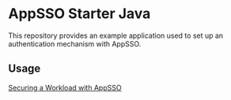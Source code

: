 # AppSSO Starter Java

This repository provides an example application used to set up an authentication mechanism with AppSSO.

## Usage

[Securing a Workload with AppSSO](https://docs.vmware.com/en/VMware-Tanzu-Application-Platform/1.5/tap/app-sso-app-operators-tutorials-securing-first-workload.html)
